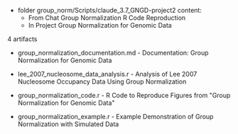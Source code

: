 * folder group_norm/Scripts/claude_3.7_GNGD-project2 content:
  - From Chat Group Normalization R Code Reproduction
  - In Project Group Normalization for Genomic Data

4 artifacts

* group_normalization_documentation.md - Documentation: Group Normalization for Genomic Data 

* lee_2007_nucleosome_data_analysis.r - Analysis of Lee 2007 Nucleosome Occupancy Data Using Group Normalization

* group_normalization_code.r - R Code to Reproduce Figures from "Group Normalization for Genomic Data"

* group_normalization_example.r - Example Demonstration of Group Normalization with Simulated Data





